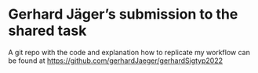 # Gerhard Jäger’s submission to the shared task

A git repo with the code and explanation how to replicate my workflow can be found at https://github.com/gerhardJaeger/gerhardSigtyp2022

